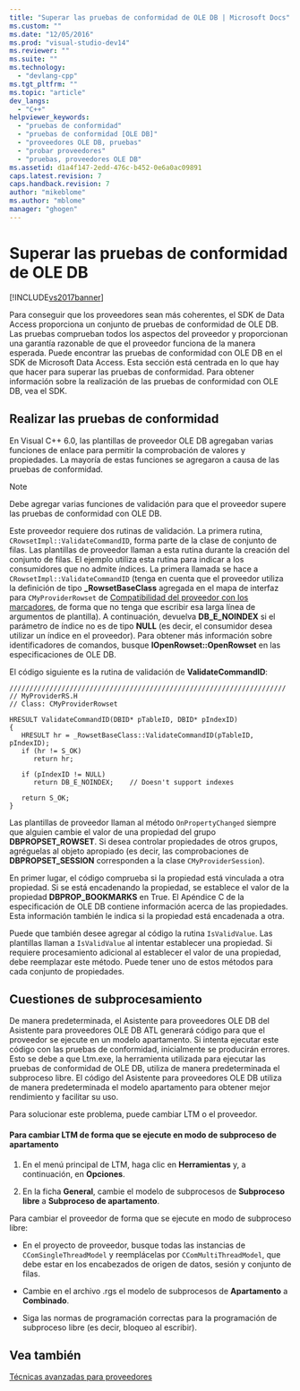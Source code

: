 ```yaml
---
title: "Superar las pruebas de conformidad de OLE DB | Microsoft Docs"
ms.custom: ""
ms.date: "12/05/2016"
ms.prod: "visual-studio-dev14"
ms.reviewer: ""
ms.suite: ""
ms.technology: 
  - "devlang-cpp"
ms.tgt_pltfrm: ""
ms.topic: "article"
dev_langs: 
  - "C++"
helpviewer_keywords: 
  - "pruebas de conformidad"
  - "pruebas de conformidad [OLE DB]"
  - "proveedores OLE DB, pruebas"
  - "probar proveedores"
  - "pruebas, proveedores OLE DB"
ms.assetid: d1a4f147-2edd-476c-b452-0e6a0ac09891
caps.latest.revision: 7
caps.handback.revision: 7
author: "mikeblome"
ms.author: "mblome"
manager: "ghogen"
---
```

# Superar las pruebas de conformidad de OLE DB
[!INCLUDE[vs2017banner](../../assembler/inline/includes/vs2017banner.md)]

Para conseguir que los proveedores sean más coherentes, el SDK de Data Access proporciona un conjunto de pruebas de conformidad de OLE DB.  Las pruebas comprueban todos los aspectos del proveedor y proporcionan una garantía razonable de que el proveedor funciona de la manera esperada.  Puede encontrar las pruebas de conformidad con OLE DB en el SDK de Microsoft Data Access.  Esta sección está centrada en lo que hay que hacer para superar las pruebas de conformidad.  Para obtener información sobre la realización de las pruebas de conformidad con OLE DB, vea el SDK.  
  
## Realizar las pruebas de conformidad  
 En Visual C\+\+ 6.0, las plantillas de proveedor OLE DB agregaban varias funciones de enlace para permitir la comprobación de valores y propiedades.  La mayoría de estas funciones se agregaron a causa de las pruebas de conformidad.  
  
> [!NOTE]
>  Debe agregar varias funciones de validación para que el proveedor supere las pruebas de conformidad con OLE DB.  
  
 Este proveedor requiere dos rutinas de validación.  La primera rutina, `CRowsetImpl::ValidateCommandID`, forma parte de la clase de conjunto de filas.  Las plantillas de proveedor llaman a esta rutina durante la creación del conjunto de filas.  El ejemplo utiliza esta rutina para indicar a los consumidores que no admite índices.  La primera llamada se hace a `CRowsetImpl::ValidateCommandID` \(tenga en cuenta que el proveedor utiliza la definición de tipo **\_RowsetBaseClass** agregada en el mapa de interfaz para `CMyProviderRowset` de [Compatibilidad del proveedor con los marcadores](../../data/oledb/provider-support-for-bookmarks.md), de forma que no tenga que escribir esa larga línea de argumentos de plantilla\).  A continuación, devuelva **DB\_E\_NOINDEX** si el parámetro de índice no es de tipo **NULL** \(es decir, el consumidor desea utilizar un índice en el proveedor\).  Para obtener más información sobre identificadores de comandos, busque **IOpenRowset::OpenRowset** en las especificaciones de OLE DB.  
  
 El código siguiente es la rutina de validación de **ValidateCommandID**:  
  
```  
/////////////////////////////////////////////////////////////////////  
// MyProviderRS.H  
// Class: CMyProviderRowset   
  
HRESULT ValidateCommandID(DBID* pTableID, DBID* pIndexID)  
{  
   HRESULT hr = _RowsetBaseClass::ValidateCommandID(pTableID, pIndexID);  
   if (hr != S_OK)  
      return hr;  
  
   if (pIndexID != NULL)  
      return DB_E_NOINDEX;    // Doesn't support indexes  
  
   return S_OK;  
}  
```  
  
 Las plantillas de proveedor llaman al método `OnPropertyChanged` siempre que alguien cambie el valor de una propiedad del grupo **DBPROPSET\_ROWSET**.  Si desea controlar propiedades de otros grupos, agréguelas al objeto apropiado \(es decir, las comprobaciones de **DBPROPSET\_SESSION** corresponden a la clase `CMyProviderSession`\).  
  
 En primer lugar, el código comprueba si la propiedad está vinculada a otra propiedad.  Si se está encadenando la propiedad, se establece el valor de la propiedad **DBPROP\_BOOKMARKS** en True.  El Apéndice C de la especificación de OLE DB contiene información acerca de las propiedades.  Esta información también le indica si la propiedad está encadenada a otra.  
  
 Puede que también desee agregar al código la rutina `IsValidValue`.  Las plantillas llaman a `IsValidValue` al intentar establecer una propiedad.  Si requiere procesamiento adicional al establecer el valor de una propiedad, debe reemplazar este método.  Puede tener uno de estos métodos para cada conjunto de propiedades.  
  
## Cuestiones de subprocesamiento  
 De manera predeterminada, el Asistente para proveedores OLE DB del Asistente para proveedores OLE DB ATL generará código para que el proveedor se ejecute en un modelo apartamento.  Si intenta ejecutar este código con las pruebas de conformidad, inicialmente se producirán errores.  Esto se debe a que Ltm.exe, la herramienta utilizada para ejecutar las pruebas de conformidad de OLE DB, utiliza de manera predeterminada el subproceso libre.  El código del Asistente para proveedores OLE DB utiliza de manera predeterminada el modelo apartamento para obtener mejor rendimiento y facilitar su uso.  
  
 Para solucionar este problema, puede cambiar LTM o el proveedor.  
  
#### Para cambiar LTM de forma que se ejecute en modo de subproceso de apartamento  
  
1.  En el menú principal de LTM, haga clic en **Herramientas** y, a continuación, en **Opciones**.  
  
2.  En la ficha **General**, cambie el modelo de subprocesos de **Subproceso libre** a **Subproceso de apartamento**.  
  
 Para cambiar el proveedor de forma que se ejecute en modo de subproceso libre:  
  
-   En el proyecto de proveedor, busque todas las instancias de `CComSingleThreadModel` y reemplácelas por `CComMultiThreadModel`, que debe estar en los encabezados de origen de datos, sesión y conjunto de filas.  
  
-   Cambie en el archivo .rgs el modelo de subprocesos de **Apartamento** a **Combinado**.  
  
-   Siga las normas de programación correctas para la programación de subproceso libre \(es decir, bloqueo al escribir\).  
  
## Vea también  
 [Técnicas avanzadas para proveedores](../../data/oledb/advanced-provider-techniques.md)